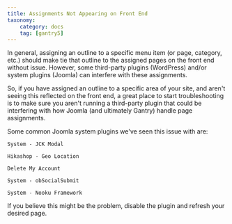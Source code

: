 ```yaml
---
title: Assignments Not Appearing on Front End
taxonomy:
    category: docs
    tag: [gantry5]
---
```


In general, assigning an outline to a specific menu item (or page, category, etc.) should make tie that outline to the assigned pages on the front end without issue. However, some third-party plugins (WordPress) and/or system plugins (Joomla) can interfere with these assignments.

So, if you have assigned an outline to a specific area of your site, and aren't seeing this reflected on the front end, a great place to start troubleshooting is to make sure you aren't running a third-party plugin that could be interfering with how Joomla (and ultimately Gantry) handle page assignments.

Some common Joomla system plugins we've seen this issue with are:

`System - JCK Modal`

`Hikashop - Geo Location`

`Delete My Account`

`System - obSocialSubmit`

`System - Nooku Framework`

If you believe this might be the problem, disable the plugin and refresh your desired page.
